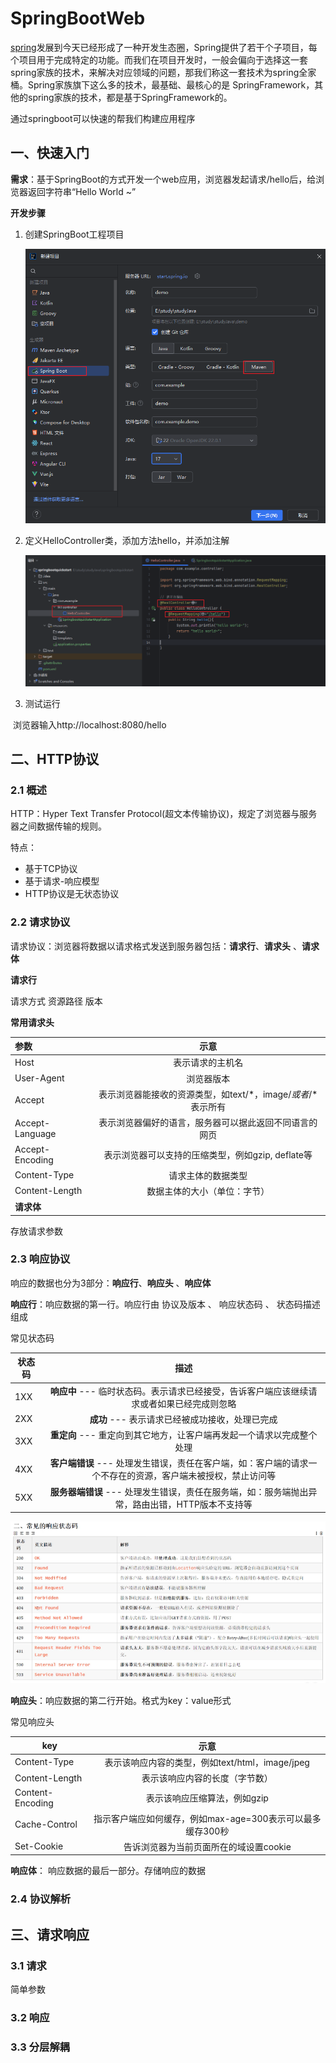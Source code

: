# SpringBootWeb

[spring](https://spring.io/)发展到今天已经形成了一种开发生态圈，Spring提供了若干个子项目，每个项目用于完成特定的功能。而我们在项目开发时，一般会偏向于选择这一套spring家族的技术，来解决对应领域的问题，那我们称这一套技术为spring全家桶。Spring家族旗下这么多的技术，最基础、最核心的是 SpringFramework，其他的spring家族的技术，都是基于SpringFramework的。

通过springboot可以快速的帮我们构建应用程序

## 一、快速入门

**需求**：基于SpringBoot的方式开发一个web应用，浏览器发起请求/hello后，给浏览器返回字符串“Hello World ~”

**开发步骤**

1. 创建SpringBoot工程项目

   ![](./images/03-1.png)

2. 定义HelloController类，添加方法hello，并添加注解

   ![](./images/03-2.png)

3. 测试运行

​	浏览器输入http://localhost:8080/hello

## 二、HTTP协议

### 2.1 概述

HTTP：Hyper Text Transfer Protocol(超文本传输协议)，规定了浏览器与服务器之间数据传输的规则。

特点：

- 基于TCP协议
- 基于请求-响应模型
- HTTP协议是无状态协议

### 2.2 请求协议

请求协议：浏览器将数据以请求格式发送到服务器包括：**请求行**、**请求头** 、**请求体**

**请求行**

请求方式 资源路径 版本

**常用请求头**

| 参数            |                             示意                             |
| :-------------- | :----------------------------------------------------------: |
| Host            |                       表示请求的主机名                       |
| User-Agent      |                          浏览器版本                          |
| Accept          | 表示浏览器能接收的资源类型，如text/*，image/*或者*/*表示所有 |
| Accept-Language |    表示浏览器偏好的语言，服务器可以据此返回不同语言的网页    |
| Accept-Encoding |      表示浏览器可以支持的压缩类型，例如gzip, deflate等       |
| Content-Type    |                      请求主体的数据类型                      |
| Content-Length  |                 数据主体的大小（单位：字节）                 |
| **请求体**      |                                                              |

存放请求参数

### 2.3 响应协议

响应的数据也分为3部分：**响应行**、**响应头** 、**响应体**

**响应行**：响应数据的第一行。响应行由 协议及版本 、 响应状态码 、 状态码描述 组成

常见状态码

| 状态码 |                             描述                             |
| ------ | :----------------------------------------------------------: |
| 1XX    | **响应中** --- 临时状态码。表示请求已经接受，告诉客户端应该继续请求或者如果已经完成则忽略 |
| 2XX    |       **成功** --- 表示请求已经被成功接收，处理已完成        |
| 3XX    | **重定向** --- 重定向到其它地方，让客户端再发起一个请求以完成整个处理 |
| 4XX    | **客户端错误** --- 处理发生错误，责任在客户端，如：客户端的请求一个不存在的资源，客户端未被授权，禁止访问等 |
| 5XX    | **服务器端错误** --- 处理发生错误，责任在服务端，如：服务端抛出异常，路由出错，HTTP版本不支持等 |

![](./images/03-3.png)

**响应头**：响应数据的第二行开始。格式为key：value形式

常见响应头

| key              |                            示意                            |
| ---------------- | :--------------------------------------------------------: |
| Content-Type     |      表示该响应内容的类型，例如text/html，image/jpeg       |
| Content-Length   |               表示该响应内容的长度（字节数）               |
| Content-Encoding |                表示该响应压缩算法，例如gzip                |
| Cache-Control    | 指示客户端应如何缓存，例如max-age=300表示可以最多缓存300秒 |
| Set-Cookie       |           告诉浏览器为当前页面所在的域设置cookie           |

**响应体**： 响应数据的最后一部分。存储响应的数据

### 2.4 协议解析

## 三、请求响应

### 3.1 请求

简单参数

### 3.2 响应

### 3.3 分层解耦
